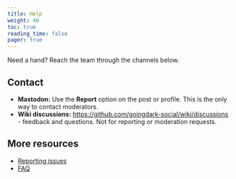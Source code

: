 ```yaml
---
title: Help
weight: 40
toc: true
reading_time: false
pager: true
---
```


Need a hand? Reach the team through the channels below.

## Contact

- **Mastodon:** Use the **Report** option on the post or profile. This is the only way to contact moderators.
- **Wiki discussions:** <https://github.com/goingdark-social/wiki/discussions> - feedback and questions. Not for reporting or moderation requests.

## More resources

- [Reporting issues](reporting/)
- [FAQ](faq/)

